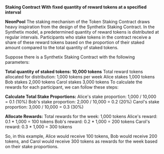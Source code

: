 **Staking Contract With fixed quantity of reward tokens at a specified interval**

**NeonPool**
The staking mechanism of the Token Staking Contract draws heavy inspiration from the design of the Synthetix Staking Contract. 
In the Synthetix model, a predetermined quantity of reward tokens is distributed at regular intervals. 
Participants who stake tokens in the contract receive a share of these reward tokens based on the proportion of their staked amount compared to the total quantity of staked tokens.

Suppose there is a Synthetix Staking Contract with the following parameters:

**Total quantity of staked tokens: 10,000 tokens**
Total reward tokens allocated for distribution: 1,000 tokens per week
Alice stakes 1,000 tokens
Bob stakes 2,000 tokens
Carol stakes 3,000 tokens
To calculate the rewards for each participant, we can follow these steps:

**Calculate Total Stake Proportions:**
Alice's stake proportion: 1,000 / 10,000 = 0.1 (10%)
Bob's stake proportion: 2,000 / 10,000 = 0.2 (20%)
Carol's stake proportion: 3,000 / 10,000 = 0.3 (30%)

**Allocate Rewards:**
Total rewards for the week: 1,000 tokens
Alice's reward: 0.1 * 1,000 = 100 tokens
Bob's reward: 0.2 * 1,000 = 200 tokens
Carol's reward: 0.3 * 1,000 = 300 tokens

So, in this example, Alice would receive 100 tokens, Bob would receive 200 tokens, and Carol would receive 300 tokens as rewards for the week based on their stake proportions.
